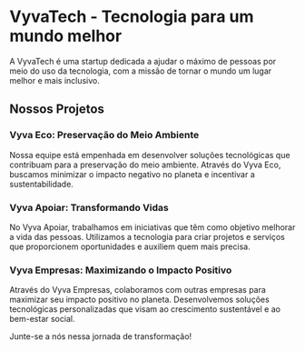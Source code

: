 # VyvaTech - Tecnologia para um mundo melhor

A VyvaTech é uma startup dedicada a ajudar o máximo de pessoas por meio do uso da tecnologia, com a missão de tornar o mundo um lugar melhor e mais inclusivo.

## Nossos Projetos

### Vyva Eco: Preservação do Meio Ambiente
Nossa equipe está empenhada em desenvolver soluções tecnológicas que contribuam para a preservação do meio ambiente. Através do Vyva Eco, buscamos minimizar o impacto negativo no planeta e incentivar a sustentabilidade.

### Vyva Apoiar: Transformando Vidas
No Vyva Apoiar, trabalhamos em iniciativas que têm como objetivo melhorar a vida das pessoas. Utilizamos a tecnologia para criar projetos e serviços que proporcionem oportunidades e auxiliem quem mais precisa.

### Vyva Empresas: Maximizando o Impacto Positivo
Através do Vyva Empresas, colaboramos com outras empresas para maximizar seu impacto positivo no planeta. Desenvolvemos soluções tecnológicas personalizadas que visam ao crescimento sustentável e ao bem-estar social.

Junte-se a nós nessa jornada de transformação!

